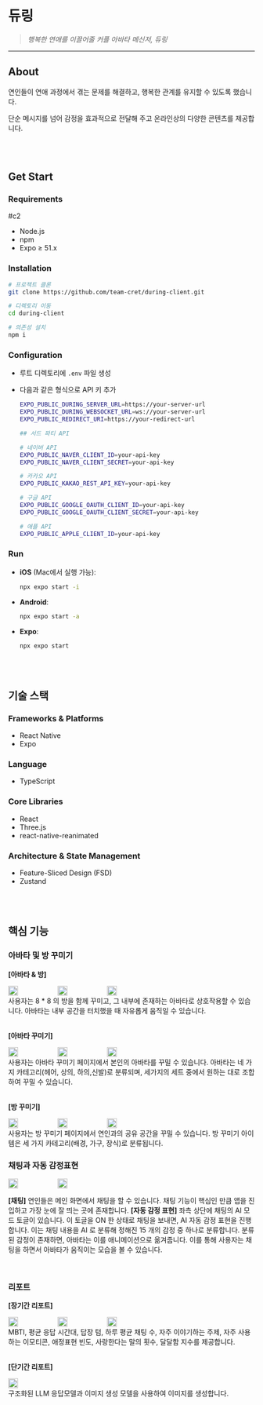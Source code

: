 # 듀링

> *행복한 연애를 이끌어줄 커플 아바타 메신저, 듀링*
> 

---

## About

연인들이 연애 과정에서 겪는 문제를 해결하고, 행복한 관계를 유지할 수 있도록 했습니다.

단순 메시지를 넘어 감정을 효과적으로 전달해 주고 온라인상의 다양한 콘텐츠를 제공합니다.

<br>    
<br>

## Get Start

### Requirements
#c2

- Node.js
- npm
- Expo ≥ 51.x

### Installation

```bash
# 프로젝트 클론
git clone https://github.com/team-cret/during-client.git

# 디렉토리 이동
cd during-client

# 의존성 설치
npm i
```

### Configuration

- 루트 디렉토리에 `.env` 파일 생성
- 다음과 같은 형식으로 API 키 추가
    
    ```bash
    EXPO_PUBLIC_DURING_SERVER_URL=https://your-server-url
    EXPO_PUBLIC_DURING_WEBSOCKET_URL=ws://your-server-url
    EXPO_PUBLIC_REDIRECT_URI=https://your-redirect-url
    
    ## 서드 파티 API
    
    # 네이버 API
    EXPO_PUBLIC_NAVER_CLIENT_ID=your-api-key
    EXPO_PUBLIC_NAVER_CLIENT_SECRET=your-api-key
    
    # 카카오 API
    EXPO_PUBLIC_KAKAO_REST_API_KEY=your-api-key
    
    # 구글 API
    EXPO_PUBLIC_GOOGLE_OAUTH_CLIENT_ID=your-api-key
    EXPO_PUBLIC_GOOGLE_OAUTH_CLIENT_SECRET=your-api-key
    
    # 애플 API
    EXPO_PUBLIC_APPLE_CLIENT_ID=your-api-key
    ```
    

### Run

- **iOS** (Mac에서 실행 가능):
    
    ```bash
    npx expo start -i
    ```
    
- **Android**:
    
    ```bash
    npx expo start -a
    ```
    
- **Expo**:
    
    ```bash
    npx expo start
    ```

<br>    
<br>    

## 기술 스택

### Frameworks & Platforms

- React Native
- Expo

### Language

- TypeScript

### Core Libraries

- React
- Three.js
- react-native-reanimated

### Architecture & State Management

- Feature-Sliced Design (FSD)
- Zustand

<br>
<br>

## 핵심 기능

### 아바타 및 방 꾸미기

**[아바타 & 방]**
<div style="display: flex;">
  <img style="width: 20%" src="https://github.com/user-attachments/assets/a93bf1ff-f9ed-4629-85c5-4508c46785b3">
  <img style="width: 20%" src="https://github.com/user-attachments/assets/2b6b81ce-8065-400d-8d6c-923028431e01">
  <img style="width: 20%" src="https://github.com/user-attachments/assets/f0e17036-5587-4dae-b09f-682c67e02d18">
</div>
사용자는 8 * 8 의 방을 함께 꾸미고, 그 내부에 존재하는 아바타로 상호작용할 수 있습니다.
아바타는 내부 공간을 터치했을 때 자유롭게 움직일 수 있습니다.

<br>
<br>

**[아바타 꾸미기]**
<div style="display: flex;">
  <img style="width: 20%" src="https://github.com/user-attachments/assets/9c266146-f4b2-4976-a223-28acc3e056c5">
  <img style="width: 20%" src="https://github.com/user-attachments/assets/4ebf5c2c-6f31-4198-958f-c912d5123621">
  <img style="width: 20%" src="https://github.com/user-attachments/assets/6c23aecd-b864-4cb9-bf92-58322af60e61">
</div>
사용자는 아바타 꾸미기 페이지에서 본인의 아바타를 꾸밀 수 있습니다.
아바타는 네 가지 카테고리(헤어, 상의, 하의,신발)로 분류되며, 세가지의 세트 중에서 원하는 대로 조합하여 꾸밀 수 있습니다.

<br>
<br>

**[방 꾸미기]**
<div style="display: flex;">
  <img style="width: 20%" src="https://github.com/user-attachments/assets/de29703f-f1bc-41ba-81fc-9aa4328cf1f5">
  <img style="width: 20%" src="https://github.com/user-attachments/assets/68ebde5e-2f8f-4b08-b335-5c9aa4cf2876">
  <img style="width: 20%" src="https://github.com/user-attachments/assets/0796e1a1-12f1-45e1-af4c-d3a9288d46b5">
</div>
사용자는 방 꾸미기 페이지에서 연인과의 공유 공간을 꾸밀 수 있습니다.
방 꾸미기 아이템은 세 가지 카테고리(배경, 가구, 장식)로 분류됩니다.

<br>

### 채팅과 자동 감정표현
<div style="display: flex;">
  <img style="width: 20%" src="https://github.com/user-attachments/assets/b1849c65-3ddc-4064-9b66-d6667dbc7ebe">
  <img style="width: 20%" src="https://github.com/user-attachments/assets/8c94ba30-35b0-41a1-abd7-2ade00ddb5d2">
</div>

**[채팅]**
연인들은 메인 화면에서 채팅을 할 수 있습니다. 채팅 기능이 핵심인 만큼 앱을 진입하고 가장 눈에 잘 띄는 곳에 존재합니다.
**[자동 감정 표현]**
좌측 상단에 채팅의 AI 모드 토글이 있습니다. 이 토글을 ON 한 상태로 채팅을 보내면, AI 자동 감정 표현을 진행합니다. 이는 채팅 내용을 AI 로 분류해 정해진 15 개의 감정 중 하나로 분류합니다. 분류된 감정이 존재하면, 아바타는 이를 애니메이션으로 옮겨줍니다. 이를 통해 사용자는 채팅을 하면서 아바타가 움직이는 모습을 볼 수 있습니다.

<br>

### 리포트
**[장기간 리포트]**
<div style="display: flex;">
  <img style="width: 20%" src="https://github.com/user-attachments/assets/9c3cb73b-d7d0-415d-9d5b-5adf6c107413">
  <img style="width: 20%" src="https://github.com/user-attachments/assets/bcfb3a4d-e33e-4a51-be7b-fda23e910b92">
  <img style="width: 20%" src="https://github.com/user-attachments/assets/bdcc134c-281f-4ebc-b8ea-ef79b2045482">
</div>
MBTI, 평균 응답 시간대, 답장 텀, 하루 평균 채팅 수, 자주 이야기하는 주제, 자주 사용하는 이모티콘, 애정표현 빈도, 사랑한다는 말의 횟수, 달달함 지수를 제공합니다.

<br>
<br>

**[단기간 리포트]**
<div style="display: flex;">
  <img style="width: 20%" src="https://github.com/user-attachments/assets/e330c357-db25-40c4-8841-ce2f050a0518">
</div>
구조화된 LLM 응답모델과 이미지 생성 모델을 사용하여 이미지를 생성합니다.
